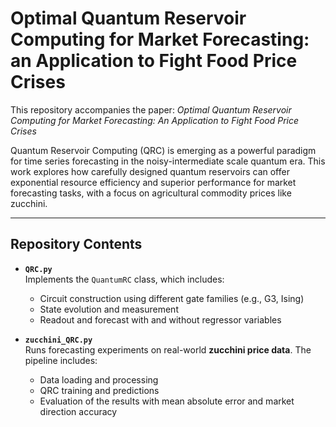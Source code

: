 # Optimal Quantum Reservoir Computing for Market Forecasting: an Application to Fight Food Price Crises
This repository accompanies the paper:  *Optimal Quantum Reservoir Computing for Market Forecasting: An Application to Fight Food Price Crises*

Quantum Reservoir Computing (QRC) is emerging as a powerful paradigm for time series forecasting in the noisy-intermediate scale quantum era. This work explores how carefully designed quantum reservoirs can offer exponential resource efficiency and superior performance for market forecasting tasks, with a focus on agricultural commodity prices like zucchini.

---
## Repository Contents

- **`QRC.py`**  
  Implements the `QuantumRC` class, which includes:
  - Circuit construction using different gate families (e.g., G3, Ising)
  - State evolution and measurement
  - Readout and forecast with and without regressor variables

- **`zucchini_QRC.py`**  
  Runs forecasting experiments on real-world **zucchini price data**. The pipeline includes:
  - Data loading and processing
  - QRC training and predictions
  - Evaluation of the results with mean absolute error and market direction accuracy